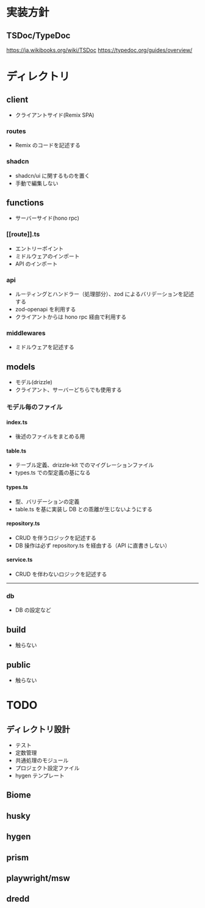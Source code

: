 # 実装方針

## TSDoc/TypeDoc

https://ja.wikibooks.org/wiki/TSDoc
https://typedoc.org/guides/overview/

# ディレクトリ

## client

- クライアントサイド(Remix SPA)

### routes

- Remix のコードを記述する

### shadcn

- shadcn/ui に関するものを置く
- 手動で編集しない

## functions

- サーバーサイド(hono rpc)

### [[route]].ts

- エントリーポイント
- ミドルウェアのインポート
- API のインポート

### api

- ルーティングとハンドラー（処理部分）、zod によるバリデーションを記述する
- zod-openapi を利用する
- クライアントからは hono rpc 経由で利用する

### middlewares

- ミドルウェアを記述する

## models

- モデル(drizzle)
- クライアント、サーバーどちらでも使用する

### モデル毎のファイル

#### index.ts

- 後述のファイルをまとめる用

#### table.ts

- テーブル定義、drizzle-kit でのマイグレーションファイル
- types.ts での型定義の基になる

#### types.ts

- 型、バリデーションの定義
- table.ts を基に実装し DB との乖離が生じないようにする

#### repository.ts

- CRUD を伴うロジックを記述する
- DB 操作は必ず repository.ts を経由する（API に直書きしない）

#### service.ts

- CRUD を伴わないロジックを記述する

---

### db

- DB の設定など

## build

- 触らない

## public

- 触らない

# TODO

## ディレクトリ設計

- テスト
- 定数管理
- 共通処理のモジュール
- プロジェクト設定ファイル
- hygen テンプレート

## Biome

## husky

## hygen

## prism

## playwright/msw

## dredd

